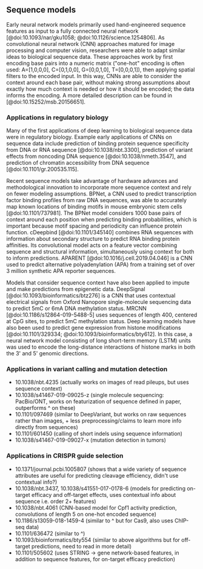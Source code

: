 ## Sequence models

Early neural network models primarily used hand-engineered sequence features as input to a fully connected neural network [@doi:10.1093/nar/gku1058; @doi:10.1126/science.1254806].
As convolutional neural network (CNN) approaches matured for image processing and computer vision, researchers were able to adapt similar ideas to biological sequence data.
These approaches work by first encoding base pairs into a numeric matrix ("one-hot" encoding is often used: A=[1,0,0,0], C=[0,1,0,0], G=[0,0,1,0], T=[0,0,0,1]), then applying spatial filters to the encoded input.
In this way, CNNs are able to consider the context around each base pair, without making strong assumptions about exactly how much context is needed or how it should be encoded; the data informs the encoding.
A more detailed description can be found in [@doi:10.15252/msb.20156651].

### Applications in regulatory biology

Many of the first applications of deep learning to biological sequence data were in regulatory biology.
Example early applications of CNNs on sequence data include prediction of binding protein sequence specificity from DNA or RNA sequence [@doi:10.1038/nbt.3300], prediction of variant effects from noncoding DNA sequence [@doi:10.1038/nmeth.3547], and prediction of chromatin accessibility from DNA sequence [@doi:10.1101/gr.200535.115].

Recent sequence models take advantage of hardware advances and methodological innovation to incorporate more sequence context and rely on fewer modeling assumptions.
BPNet, a CNN used to predict transcription factor binding profiles from raw DNA sequences, was able to accurately map known locations of binding motifs in mouse embryonic stem cells [@doi:10.1101/737981].
The BPNet model considers 1000 base pairs of context around each position when predicting binding probabilities, which is important because motif spacing and periodicity can influence protein function.
cDeepbind [@doi:10.1101/345140] combines RNA sequences with information about secondary structure to predict RNA binding protein affinities.
Its convolutional model acts on a feature vector combining sequence and structural information, simultaneously using context for both to inform predictions.
APARENT [@doi:10.1016/j.cell.2019.04.046] is a CNN used to predict alternative polyadenylation (APA) from a training set of over 3 million synthetic APA reporter sequences.

Models that consider sequence context have also been applied to impute and make predictions from epigenetic data.
DeepSignal [@doi:10.1093/bioinformatics/btz276] is a CNN that uses contextual electrical signals from Oxford Nanopore single-molecule sequencing data to predict 5mC or 6mA DNA methylation status.
MRCNN [@doi:10.1186/s12864-019-5488-5] uses sequences of length 400, centered at CpG sites, to predict 5mC methylation status.
Deep learning models have also been used to predict gene expression from histone modifications [@doi:10.1101/329334; @doi:10.1093/bioinformatics/bty612].
In this case, a neural network model consisting of long short-term memory (LSTM) units was used to encode the long-distance interactions of histone marks in both the 3' and 5' genomic directions.

### Applications in variant calling and mutation detection

* 10.1038/nbt.4235 (actually works on images of read pileups, but uses sequence context)
* 10.1038/s41467-019-09025-z (single molecule sequencing: PacBio/ONT, works on featurization of sequence
  defined in paper, outperforms ^ on these)
* 10.1101/097469 (similar to DeepVariant, but works on raw sequences rather than images,
  \+ less preprocessing/claims to learn more info directly from sequences)
* 10.1101/601450 (calling of short indels using sequence information)
* 10.1038/s41467-019-09027-x (mutation detection in tumors)

### Applications in CRISPR guide selection

* 10.1371/journal.pcbi.1005807 (shows that a wide variety of sequence attributes
  are useful for predicting cleavage efficiency, didn't use contextual info?)
* 10.1038/nbt.3437, 10.1038/s41551-017-0178-6 (models for predicting on-target efficacy
  and off-target effects, uses contextual info about sequence i.e. order 2+ features)
* 10.1038/nbt.4061 (CNN-based model for Cpf1 activity prediction,
  convolutions of length 5 on one-hot encoded sequence)
* 10.1186/s13059-018-1459-4 (similar to ^ but for Cas9, also uses ChIP-seq
  data)
* 10.1101/636472 (similar to ^)
* 10.1093/bioinformatics/bty554 (similar to above algorithms but for
  off-target predictions, need to read in more detail)
* 10.1101/505602 (uses STRING -> gene network-based features, in addition
  to sequence features, for on-target efficacy prediction)
